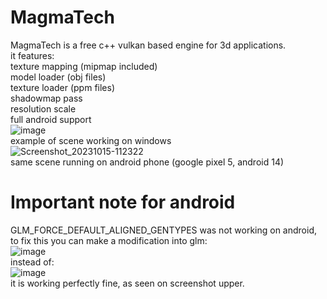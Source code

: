 # MagmaTech
MagmaTech is a free c++ vulkan based engine for 3d applications.  
it features:  
texture mapping (mipmap included)  
model loader (obj files)  
texture loader (ppm files)  
shadowmap pass  
resolution scale  
full android support  
![image](https://github.com/VitionVlad/MagmaTech/assets/48290199/b7573969-a2b8-4968-9247-cf7192148da3)  
example of scene working on windows  
![Screenshot_20231015-112322](https://github.com/VitionVlad/MagmaTech/assets/48290199/c9d2caad-e6b5-462b-83c2-d80eaf726e04)  
same scene running on android phone (google pixel 5, android 14)  
# Important note for android  
GLM_FORCE_DEFAULT_ALIGNED_GENTYPES was not working on android, to fix this you can make a modification into glm:  
![image](https://github.com/VitionVlad/MagmaTech/assets/48290199/eacaa7c7-76c7-4cb5-918c-212333ee259e)  
instead of:  
![image](https://github.com/VitionVlad/MagmaTech/assets/48290199/c81b4813-e15e-4434-a237-d1ff80339ab6)  
it is working perfectly fine, as seen on screenshot upper.  
